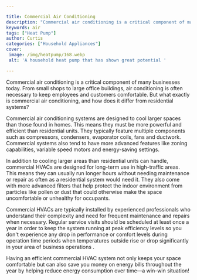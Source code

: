 ```yaml
---

title: Commercial Air Conditioning
description: "Commercial air conditioning is a critical component of many businesses today. From small shops to large office buildings, air cond...check it out to learn"
keywords: air
tags: ["Heat Pump"]
author: Curtis
categories: ["Household Appliances"]
cover: 
 image: /img/heatpump/168.webp
 alt: 'A household heat pump that has shown great potential '

---
```


Commercial air conditioning is a critical component of many businesses today. From small shops to large office buildings, air conditioning is often necessary to keep employees and customers comfortable. But what exactly is commercial air conditioning, and how does it differ from residential systems?

Commercial air conditioning systems are designed to cool larger spaces than those found in homes. This means they must be more powerful and efficient than residential units. They typically feature multiple components such as compressors, condensers, evaporator coils, fans and ductwork. Commercial systems also tend to have more advanced features like zoning capabilities, variable speed motors and energy-saving settings.

In addition to cooling larger areas than residential units can handle, commercial HVACs are designed for long-term use in high-traffic areas. This means they can usually run longer hours without needing maintenance or repair as often as a residential system would need it. They also come with more advanced filters that help protect the indoor environment from particles like pollen or dust that could otherwise make the space uncomfortable or unhealthy for occupants.
 
Commercial HVACs are typically installed by experienced professionals who understand their complexity and need for frequent maintenance and repairs when necessary. Regular service visits should be scheduled at least once a year in order to keep the system running at peak efficiency levels so you don't experience any drop in performance or comfort levels during operation time periods when temperatures outside rise or drop significantly in your area of business operations . 
 
Having an efficient commercial HVAC system not only keeps your space comfortable but can also save you money on energy bills throughout the year by helping reduce energy consumption over time—a win-win situation!
